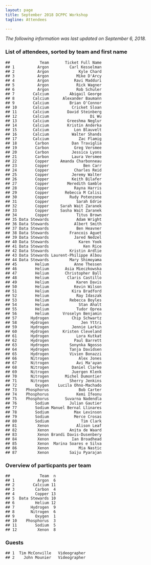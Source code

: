 ```yaml
---
layout: page
title: September 2018 DCPPC Workshop 
tagline: Attendees

---
```


*The following information was last updated on September 6, 2018.*

### List of attendees, sorted by team and first name

    ##             Team       Ticket Full Name
    ## 1          Argon         Carl Kesselman
    ## 2          Argon             Kyle Chard
    ## 3          Argon            Mike D'Arcy
    ## 4          Argon           Ravi Madduri
    ## 5          Argon            Rick Wagner
    ## 6          Argon            Rob Schuler
    ## 7        Calcium         Abigail George
    ## 8        Calcium      Alexander Baumann
    ## 9        Calcium         Brian O'Connor
    ## 10       Calcium          Cricket Sloan
    ## 11       Calcium        David Steinberg
    ## 12       Calcium                  Di Wu
    ## 13       Calcium        Greeshma Neglur
    ## 14       Calcium        Kristin Anderka
    ## 15       Calcium           Lon Blauvelt
    ## 16       Calcium          Walter Shands
    ## 17       Calcium             Zac Flamig
    ## 18        Carbon          Dan Traviglia
    ## 19        Carbon           Greg Versmee
    ## 20        Carbon          Jessica Lyons
    ## 21        Carbon          Laura Versmee
    ## 22        Copper     Amanda Charbonneau
    ## 23        Copper               Ben Carr
    ## 24        Copper           Charles Reid
    ## 25        Copper          Jeremy Walter
    ## 26        Copper          Keith Bilafer
    ## 27        Copper        Meredith Gamble
    ## 28        Copper           Rayna Harris
    ## 29        Copper       Rebecca M Calisi
    ## 30        Copper         Rudy Potenzone
    ## 31        Copper            Sarah Edrie
    ## 32        Copper     Sarah Wait Zaranek
    ## 33        Copper     Sasha Wait Zaranek
    ## 34        Copper            Titus Brown
    ## 35 Data Stewards            Adam Wright
    ## 36 Data Stewards           Albert Smith
    ## 37 Data Stewards            Ben Heavner
    ## 38 Data Stewards         Francois Aguet
    ## 39 Data Stewards           Jared Nedzel
    ## 40 Data Stewards             Karen Yook
    ## 41 Data Stewards               Ken Rice
    ## 42 Data Stewards         Kristin Ardlie
    ## 43 Data Stewards Laurent-Philippe Albou
    ## 44 Data Stewards         Mary Shimoyama
    ## 45        Helium           Anne Thessen
    ## 46        Helium       Asia Mieczkowska
    ## 47        Helium       Christopher Ball
    ## 48        Helium        Claris Castillo
    ## 49        Helium            Karen Davis
    ## 50        Helium           Kevin Wilson
    ## 51        Helium          Kira Bradford
    ## 52        Helium            Ray Idaszak
    ## 53        Helium         Rebecca Boyles
    ## 54        Helium             Stan Ahalt
    ## 55        Helium            Tudor Oprea
    ## 56        Helium      Vroselyn Benjamin
    ## 57      Hydrogen          Chip Schwartz
    ## 58      Hydrogen              Jen Yttri
    ## 59      Hydrogen          Jennie Larkin
    ## 60      Hydrogen      Kristen Cleveland
    ## 61      Hydrogen            Lora Kutkat
    ## 62      Hydrogen           Paul Barrett
    ## 63      Hydrogen         Sonynka Ngosso
    ## 64      Hydrogen         Tanja Davidsen
    ## 65      Hydrogen         Vivien Bonazzi
    ## 66      Nitrogen             Alex Jones
    ## 67      Nitrogen            Avi Ma'ayan
    ## 68      Nitrogen          Daniel Clarke
    ## 69      Nitrogen          Juergen Klenk
    ## 70      Nitrogen       Michel Dumontier
    ## 71      Nitrogen         Sherry Jenkins
    ## 72        Oxygen    Lucila Ohno-Machado
    ## 73    Phosphorus             Bob Carter
    ## 74    Phosphorus            Kemi Ifeonu
    ## 75    Phosphorus       Suvarna Nadendla
    ## 76        Sodium         Julian Gautier
    ## 77        Sodium Manuel Bernal Llinares
    ## 78        Sodium           Max Levinson
    ## 79        Sodium           Merce Crosas
    ## 80        Sodium              Tim Clark
    ## 81         Xenon            Alison Leaf
    ## 82         Xenon         Anita de Waard
    ## 83         Xenon Brandi Davis-Dusenbery
    ## 84         Xenon          Ian Broadhead
    ## 85         Xenon  Marina Soares e Silva
    ## 86         Xenon             Mia Nastic
    ## 87         Xenon         Saiju Pyarajan

### Overview of particpants per team

    ##             Team  n
    ## 1          Argon  6
    ## 2        Calcium 11
    ## 3         Carbon  4
    ## 4         Copper 13
    ## 5  Data Stewards 10
    ## 6         Helium 12
    ## 7       Hydrogen  9
    ## 8       Nitrogen  6
    ## 9         Oxygen  1
    ## 10    Phosphorus  3
    ## 11        Sodium  5
    ## 12         Xenon  8
    
### Guests

    ## 1  Tim McConville   Videographer
    ## 2    John Mounier   Videographer